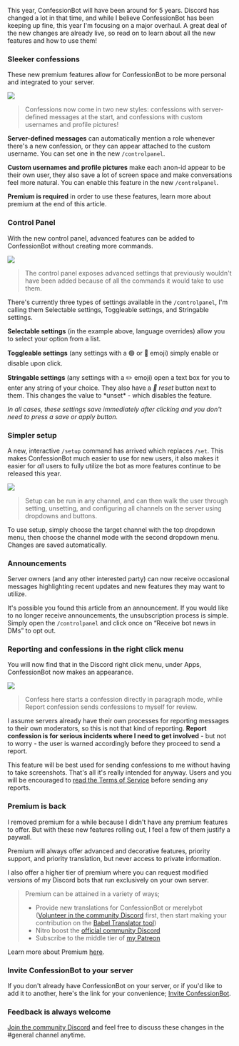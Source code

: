 This year, ConfessionBot will have been around for 5 years. Discord has changed a lot in that time, and while I believe ConfessionBot has been keeping up fine, this year I'm focusing on a major overhaul. A great deal of the new changes are already live, so read on to learn about all the new features and how to use them!

### Sleeker confessions

These new premium features allow for ConfessionBot to be more personal and integrated to your server.

![](https://cdn.yiays.com/blog/cb-preface.webp)

> Confessions now come in two new styles: confessions with server-defined messages at the start, and confessions with custom usernames and profile pictures!

**Server-defined messages** can automatically mention a role whenever there's a new confession, or they can appear attached to the custom username. You can set one in the new `/controlpanel`.

**Custom usernames and profile pictures** make each anon-id appear to be their own user, they also save a lot of screen space and make conversations feel more natural. You can enable this feature in the new `/controlpanel`.

**Premium is required** in order to use these features, learn more about premium at the end of this article.

### Control Panel

With the new control panel, advanced features can be added to ConfessionBot without creating more commands.

![](https://cdn.yiays.com/blog/cb-controlpanel.webp)

> The control panel exposes advanced settings that previously wouldn't have been added because of all the commands it would take to use them.

There's currently three types of settings available in the `/controlpanel`, I'm calling them Selectable settings, Toggleable settings, and Stringable settings.

**Selectable settings** (in the example above, language overrides) allow you to select your option from a list.

**Toggleable settings** (any settings with a 🟢 or 🔴 emoji) simply enable or disable upon click.

**Stringable settings** (any settings with a ✏️ emoji) open a text box for you to enter any string of your choice. They also have a _🔄️ reset_ button next to them. This changes the value to \*unset\* - which disables the feature.

_In all cases, these settings save immediately after clicking and you don't need to press a save or apply button._

### Simpler setup

A new, interactive `/setup` command has arrived which replaces `/set`. This makes ConfessionBot much easier to use for new users, it also makes it easier for _all_ users to fully utilize the bot as more features continue to be released this year.

![](https://cdn.yiays.com/blog/cb-setupcommand.webp)

> Setup can be run in any channel, and can then walk the user through setting, unsetting, and configuring all channels on the server using dropdowns and buttons.

To use setup, simply choose the target channel with the top dropdown menu, then choose the channel mode with the second dropdown menu. Changes are saved automatically.

### Announcements

Server owners (and any other interested party) can now receive occasional messages highlighting recent updates and new features they may want to utilize.

It's possible you found this article from an announcement. If you would like to no longer receive announcements, the unsubscription process is simple. Simply open the `/controlpanel` and click once on “Receive bot news in DMs” to opt out.

### Reporting and confessions in the right click menu

You will now find that in the Discord right click menu, under Apps, ConfessionBot now makes an appearance.

![](https://cdn.yiays.com/blog/cb-contextmenu.webp)

> Confess here starts a confession directly in paragraph mode, while Report confession sends confessions to myself for review.

I assume servers already have their own processes for reporting messages to their own moderators, so this is not that kind of reporting. **Report confession is for serious incidents where I need to get involved** - but not to worry - the user is warned accordingly before they proceed to send a report.

This feature will be best used for sending confessions to me without having to take screenshots. That's all it's really intended for anyway. Users and you will be encouraged to [read the Terms of Service](https://yiays.com/blog/confession-bot-a-side-project/#terms-of-service) before sending any reports.

### Premium is back

I removed premium for a while because I didn't have any premium features to offer. But with these new features rolling out, I feel a few of them justify a paywall.

Premium will always offer advanced and decorative features, priority support, and priority translation, but never access to private information.

I also offer a higher tier of premium where you can request modified versions of my Discord bots that run exclusively on your own server.

> Premium can be attained in a variety of ways;
> 
> *   Provide new translations for ConfessionBot or merelybot ([Volunteer in the community Discord](https://discord.gg/tkdgydHd8C) first, then start making your contribution on the [Babel Translator tool](https://translate.yiays.com))
> *   Nitro boost the [official community Discord](https://discord.gg/wfKx24kDUR)
> *   Subscribe to the middle tier of [my Patreon](https://www.patreon.com/yiays)

Learn more about Premium [here](https://discord.gg/RpEjJmyuT6).

### Invite ConfessionBot to your server

If you don't already have ConfessionBot on your server, or if you'd like to add it to another, here's the link for your convenience; [Invite ConfessionBot](https://top.gg/bot/562440687363293195).

### Feedback is always welcome

[Join the community Discord](https://discord.gg/wfKx24kDUR) and feel free to discuss these changes in the #general channel anytime.